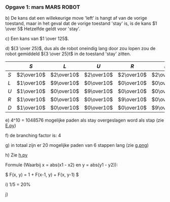 ### Opgave 1: mars MARS ROBOT

b) De kans dat een willekeurige move 'left' is hangt af van de vorige toestand, maar in het geval dat de vorige toestand 'stay' is, is de kans $1 \over 5$ Hetzelfde geldt voor 'stay'.

c) Een kans van $1 \over 125$.

d) ${3 \over 25}$, dus als de robot oneindig lang door zou lopen zou de robot gemiddeld ${3 \over 25}t$ in de toestand 'stay' zitten.


|   |$S$       |$L$       |$U$       |$R$       |$D$       |$\sum$     |
|---|----------|----------|----------|----------|----------|-----------|
|$S$|$2\over10$|$2\over10$|$2\over10$|$2\over10$|$2\over10$|$10\over10$|
|$L$|$1\over10$|$9\over10$|$0\over10$|$0\over10$|$0\over10$|$10\over10$|
|$U$|$1\over10$|$0\over10$|$9\over10$|$0\over10$|$0\over10$|$10\over10$|
|$R$|$1\over10$|$0\over10$|$0\over10$|$9\over10$|$0\over10$|$10\over10$|
|$D$|$1\over10$|$0\over10$|$0\over10$|$0\over10$|$9\over10$|$10\over10$|

e) 4^10 = 1048576 mogelijke paden als stay overgeslagen word als stap (zie [E.py](E.py))

f) de branching factor is: 4

g) in totaal zijn er 20 mogelijke paden van 6 stappen lang (zie [g.png](g.png))

h) Zie [h.py](h.py)

Formule
(Waarbij x = abs(x1 - x2) en y = abs(y1 - y2)): 

$ F(x, y) = 1 + F(x-1, y) + F(x, y-1) $

i) 1/5 = 20%

j) 